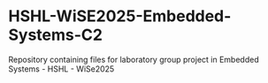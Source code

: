 # HSHL-WiSE2025-Embedded-Systems-C2
Repository containing files for laboratory group project in Embedded Systems - HSHL - WiSe2025
